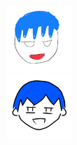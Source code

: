 <html>
	<head>
		<title>
			ねむい
		</title>
	</head>
	<body>
		<img src="../satoshiinu.png" width=150 height=150><br>
		<img src="../newicon.png" width=150 height=150>
	</body>
</html>
